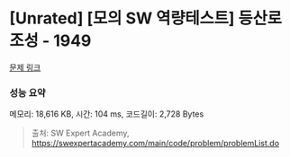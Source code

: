 # [Unrated] [모의 SW 역량테스트] 등산로 조성 - 1949 

[문제 링크](https://swexpertacademy.com/main/code/problem/problemDetail.do?contestProbId=AV5PoOKKAPIDFAUq) 

### 성능 요약

메모리: 18,616 KB, 시간: 104 ms, 코드길이: 2,728 Bytes



> 출처: SW Expert Academy, https://swexpertacademy.com/main/code/problem/problemList.do